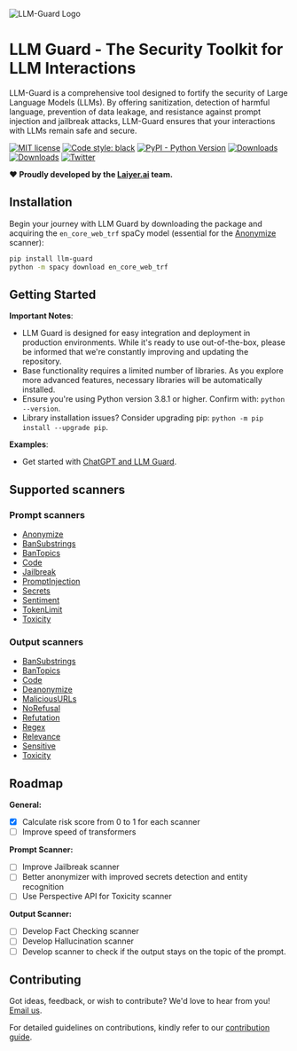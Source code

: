 ![LLM-Guard Logo](https://github.com/laiyer-ai/llm-guard/blob/a7cde324dec3118ebe8427da1a9e15fbd03ce5fe/docs/logo.png?raw=true)

# LLM Guard - The Security Toolkit for LLM Interactions

LLM-Guard is a comprehensive tool designed to fortify the security of Large Language Models (LLMs). By offering
sanitization, detection of harmful language, prevention of data leakage, and resistance against prompt injection and
jailbreak attacks, LLM-Guard ensures that your interactions with LLMs remain safe and secure.

[![MIT license](https://img.shields.io/badge/license-MIT-brightgreen.svg)](http://opensource.org/licenses/MIT)
[![Code style: black](https://img.shields.io/badge/code%20style-black-000000.svg)](https://github.com/psf/black)
[![PyPI - Python Version](https://img.shields.io/pypi/v/llm-guard)](https://pypi.org/project/llm-guard)
[![Downloads](https://pepy.tech/badge/llm-guard)](https://pepy.tech/project/llm-guard)
[![Downloads](https://pepy.tech/badge/llm-guard/month)](https://pepy.tech/project/llm-guard)
[![Twitter](https://img.shields.io/twitter/url/https/twitter.com/laiyer_ai.svg?style=social&label=Follow%20%40Laiyer_AI)](https://twitter.com/laiyer_ai)

**❤️ Proudly developed by the [Laiyer.ai](https://laiyer.ai/) team.**

## Installation

Begin your journey with LLM Guard by downloading the package and acquiring the `en_core_web_trf` spaCy model (essential
for the [Anonymize](./docs/input_scanners/anonymize.md) scanner):

```sh
pip install llm-guard
python -m spacy download en_core_web_trf
```

## Getting Started

**Important Notes**:

- LLM Guard is designed for easy integration and deployment in production environments. While it's ready to use
  out-of-the-box, please be informed that we're constantly improving and updating the repository.
- Base functionality requires a limited number of libraries. As you explore more advanced features, necessary libraries
  will be automatically installed.
- Ensure you're using Python version 3.8.1 or higher. Confirm with: `python --version`.
- Library installation issues? Consider upgrading pip: `python -m pip install --upgrade pip`.

**Examples**:

- Get started with [ChatGPT and LLM Guard](./examples/openai.py).

## Supported scanners

### Prompt scanners

- [Anonymize](docs/input_scanners/anonymize.md)
- [BanSubstrings](docs/input_scanners/ban_substrings.md)
- [BanTopics](docs/input_scanners/ban_topics.md)
- [Code](docs/input_scanners/code.md)
- [Jailbreak](docs/input_scanners/jailbreak.md)
- [PromptInjection](docs/input_scanners/prompt_injection.md)
- [Secrets](docs/input_scanners/secrets.md)
- [Sentiment](docs/input_scanners/sentiment.md)
- [TokenLimit](docs/input_scanners/token_limit.md)
- [Toxicity](docs/input_scanners/toxicity.md)

### Output scanners

- [BanSubstrings](docs/output_scanners/ban_substrings.md)
- [BanTopics](docs/output_scanners/ban_topics.md)
- [Code](docs/output_scanners/code.md)
- [Deanonymize](docs/output_scanners/deanonymize.md)
- [MaliciousURLs](docs/output_scanners/malicious_urls.md)
- [NoRefusal](docs/output_scanners/no_refusal.md)
- [Refutation](docs/output_scanners/refutation.md)
- [Regex](docs/output_scanners/regex.md)
- [Relevance](docs/output_scanners/relevance.md)
- [Sensitive](docs/output_scanners/sensitive.md)
- [Toxicity](docs/output_scanners/toxicity.md)

## Roadmap

**General:**

- [x] Calculate risk score from 0 to 1 for each scanner
- [ ] Improve speed of transformers

**Prompt Scanner:**

- [ ] Improve Jailbreak scanner
- [ ] Better anonymizer with improved secrets detection and entity recognition
- [ ] Use Perspective API for Toxicity scanner

**Output Scanner:**

- [ ] Develop Fact Checking scanner
- [ ] Develop Hallucination scanner
- [ ] Develop scanner to check if the output stays on the topic of the prompt.

## Contributing

Got ideas, feedback, or wish to contribute? We'd love to hear from you! [Email us](mailto:hello@laiyer.ai).

For detailed guidelines on contributions, kindly refer to our [contribution guide](./docs/CONTRIBUTING.md).
